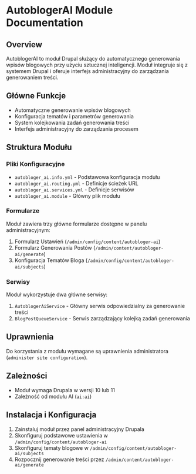 # AutoblogerAI Module Documentation

## Overview
AutoblogerAI to moduł Drupal służący do automatycznego generowania wpisów blogowych przy użyciu sztucznej inteligencji. Moduł integruje się z systemem Drupal i oferuje interfejs administracyjny do zarządzania generowaniem treści.

## Główne Funkcje
- Automatyczne generowanie wpisów blogowych
- Konfiguracja tematów i parametrów generowania
- System kolejkowania zadań generowania treści
- Interfejs administracyjny do zarządzania procesem

## Struktura Modułu

### Pliki Konfiguracyjne
- `autobloger_ai.info.yml` - Podstawowa konfiguracja modułu
- `autobloger_ai.routing.yml` - Definicje ścieżek URL
- `autobloger_ai.services.yml` - Definicje serwisów
- `autobloger_ai.module` - Główny plik modułu

### Formularze
Moduł zawiera trzy główne formularze dostępne w panelu administracyjnym:
1. Formularz Ustawień (`/admin/config/content/autobloger-ai`)
2. Formularz Generowania Postów (`/admin/content/autobloger-ai/generate`)
3. Konfiguracja Tematów Bloga (`/admin/config/content/autobloger-ai/subjects`)

### Serwisy
Moduł wykorzystuje dwa główne serwisy:
1. `AutoblogerAiService` - Główny serwis odpowiedzialny za generowanie treści
2. `BlogPostQueueService` - Serwis zarządzający kolejką zadań generowania

## Uprawnienia
Do korzystania z modułu wymagane są uprawnienia administratora (`administer site configuration`).

## Zależności
- Moduł wymaga Drupala w wersji 10 lub 11
- Zależność od modułu AI (`ai:ai`)

## Instalacja i Konfiguracja
1. Zainstaluj moduł przez panel administracyjny Drupala
2. Skonfiguruj podstawowe ustawienia w `/admin/config/content/autobloger-ai`
3. Skonfiguruj tematy blogowe w `/admin/config/content/autobloger-ai/subjects`
4. Rozpocznij generowanie treści przez `/admin/content/autobloger-ai/generate`
